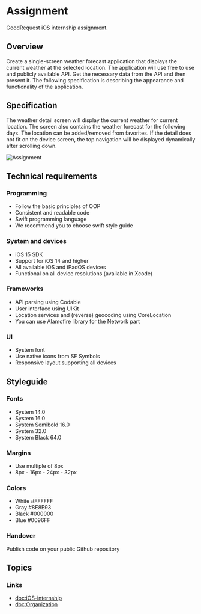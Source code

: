 # Assignment

GoodRequest iOS internship assignment.

## Overview

Create a single-screen weather forecast application that displays the current weather at the selected location. The application will use free to use and publicly available API. Get the necessary data from the API and then present it. The following specification is describing the appearance and functionality of the application.

## Specification

The weather detail screen will display the current weather for current location. The screen also contains the weather forecast for the following days. The location can be added/removed from favorites.
If the detail does not fit on the device screen, the top navigation will be displayed dynamically after scrolling down.

![Assignment](assignment.png)

## Technical requirements

### Programming
- Follow the basic principles of OOP
- Consistent and readable code
- Swift programming language
- We recommend you to choose swift style guide

### System and devices
- iOS 15 SDK
- Support for iOS 14 and higher
- All available iOS and iPadOS devices
- Functional on all device resolutions (available in Xcode)

### Frameworks
- API parsing using Codable
- User interface using UIKit
- Location services and (reverse) geocoding using CoreLocation
- You can use Alamofire library for the Network part

### UI
- System font
- Use native icons from SF Symbols
- Responsive layout supporting all devices

## Styleguide

### Fonts

- System 14.0
- System 16.0
- System Semibold 16.0
- System 32.0
- System Black 64.0

### Margins
- Use multiple of 8px
- 8px - 16px - 24px - 32px

### Colors
- White #FFFFFF
- Gray #8E8E93
- Black #000000
- Blue #0096FF

### Handover
Publish code on your public Github repository

## Topics

### Links

- <doc:iOS-internship>
- <doc:Organization>
